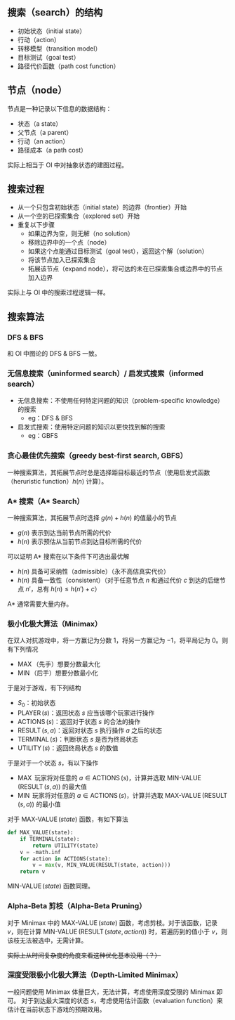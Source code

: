 ## 搜索（search）的结构

- 初始状态（initial state）
- 行动（action）
- 转移模型（transition model）
- 目标测试（goal test）
- 路径代价函数（path cost function）

## 节点（node）

节点是一种记录以下信息的数据结构：
- 状态（a state）
- 父节点（a parent）
- 行动（an action）
- 路径成本（a path cost）

实际上相当于 OI 中对抽象状态的建图过程。

## 搜索过程

- 从一个只包含初始状态（initial state）的边界（frontier）开始
- 从一个空的已探索集合（explored set）开始
- 重复以下步骤
    - 如果边界为空，则无解（no solution）
    - 移除边界中的一个点（node）
    - 如果这个点能通过目标测试（goal test），返回这个解（solution）
    - 将该节点加入已探索集合
    - 拓展该节点（expand node），将可达的未在已探索集合或边界中的节点加入边界

实际上与 OI 中的搜索过程逻辑一样。

## 搜索算法

### DFS & BFS

和 OI 中图论的 DFS & BFS 一致。

### 无信息搜索（uninformed search）/ 启发式搜索（informed search）

- 无信息搜索：不使用任何特定问题的知识（problem-specific knowledge）的搜索
    - eg：DFS & BFS
- 启发式搜索：使用特定问题的知识以更快找到解的搜索
    - eg：GBFS

### 贪心最佳优先搜索（greedy best-first search, GBFS）

一种搜索算法，其拓展节点时总是选择距目标最近的节点（使用启发式函数（heruristic function）$h(n)$ 计算）。

### A* 搜索（A* Search）

一种搜索算法，其拓展节点时选择 $g(n) + h(n)$ 的值最小的节点
- $g(n)$ 表示到达当前节点所需的代价
- $h(n)$ 表示预估从当前节点到达目标所需的代价

可以证明 A* 搜索在以下条件下可选出最优解
- $h(n)$ 具备可采纳性（admissible）（永不高估真实代价）
- $h(n)$ 具备一致性（consistent）（对于任意节点 $n$ 和通过代价 $c$ 到达的后继节点 $n'$，总有 $h(n) \leq h(n') + c$）

A* 通常需要大量内存。

### 极小化极大算法（Minimax）

在双人对抗游戏中，将一方赢记为分数 $1$，将另一方赢记为 $-1$，将平局记为 $0$。则有下列情况
- $\operatorname{MAX}$（先手）想要分数最大化
- $\operatorname{MIN}$（后手）想要分数最小化

于是对于游戏，有下列结构
- $S_{0}$：初始状态
- $\operatorname{PLAYER}(s)$：返回状态 $s$ 应当该哪个玩家进行操作
- $\operatorname{ACTIONS}(s)$：返回对于状态 $s$ 的合法的操作
- $\operatorname{RESULT}(s, a)$：返回对状态 $s$ 执行操作 $a$ 之后的状态
- $\operatorname{TERMINAL}(s)$：判断状态 $s$ 是否为终局状态
- $\operatorname{UTILITY}(s)$：返回终局状态 $s$ 的数值

于是对于一个状态 $s$，有以下操作
- $\operatorname{MAX}$ 玩家将对任意的 $a \in \operatorname{ACTIONS}(s)$，计算并选取 $\operatorname{MIN-VALUE}(\operatorname{RESULT}(s, a))$ 的最大值
- $\operatorname{MIN}$ 玩家将对任意的 $a \in \operatorname{ACTIONS}(s)$，计算并选取 $\operatorname{MAX-VALUE}(\operatorname{RESULT}(s, a))$ 的最小值

对于 $\operatorname{MAX-VALUE}(state)$ 函数，有如下算法
```python
def MAX_VALUE(state):
    if TERMINAL(state):
        return UTILITY(state)
    v = -math.inf
    for action in ACTIONS(state):
        v = max(v, MIN_VALUE(RESULT(state, action)))
    return v
```
$\operatorname{MIN-VALUE}(state)$ 函数同理。

### Alpha-Beta 剪枝（Alpha-Beta Pruning）

对于 Minimax 中的 $\operatorname{MAX-VALUE}(state)$ 函数，考虑剪枝。对于该函数，记录 $v$，则在计算 $\operatorname{MIN-VALUE}(\operatorname{RESULT}(state, action))$ 时，若遍历到的值小于 $v$，则该枝无法被选中，无需计算。

~~实际上从时间复杂度的角度来看这种优化基本没用（？）~~

### 深度受限极小化极大算法（Depth-Limited Minimax）

一般问题使用 Minimax 体量巨大，无法计算，考虑使用深度受限的 Minimax 即可。
对于到达最大深度的状态 $s$，考虑使用估计函数（evaluation function）来估计在当前状态下游戏的预期效用。
